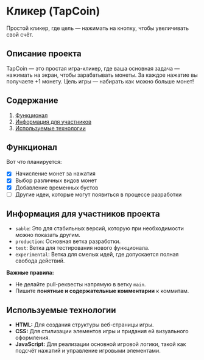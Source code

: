 # Кликер (TapCoin)

Простой кликер, где цель — нажимать на кнопку, чтобы увеличивать свой счёт.

## Описание проекта

TapCoin — это простая игра-кликер, где ваша основная задача — нажимать на экран, чтобы зарабатывать монеты. За каждое нажатие вы получаете +1 монету. Цель игры — набирать как можно больше монет!
## Содержание

1. [Функционал](#функционал)
2. [Информация для участников](#информация-для-участников-проекта)
3. [Используемые технологии](#используемые-технологии)
## Функционал

Вот что планируется:
- [x] Начисление монет за нажатия
- [x] Выбор различных видов монет
- [x] Добавление временных бустов
- [ ] Другие идеи, которые могут появиться в процессе разработки

## Информация для участников проекта

- `sable`: Это для стабильных версий, которую при необходимости можно показать другим.
- `production`: Основная ветка разработки.
- `test`: Ветка для тестирования нового функционала.
- `experimental`: Ветка для смелых идей, где допускается полная свобода действий.

**Важные правила:**

- Не делайте pull-реквесты напрямую в ветку `main`.
- Пишите **понятные и содержательные комментарии** к коммитам.

## Используемые технологии

- **HTML:** Для создания структуры веб-страницы игры.
- **CSS:** Для стилизации элементов игры и придания ей визуального оформления.
- **JavaScript:** Для реализации основной игровой логики, такой как подсчёт нажатий и управление игровыми элементами.
